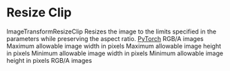 # Resize Clip

<deflist type="narrow">
    <def title="Full Name">
        ImageTransformResizeClip
    </def>
    <def title="Description">
        Resizes the image to the limits specified in the parameters while preserving the aspect ratio.
    </def>
        <def title="Backend">
            <a href="Modules.md" anchor="pytorch" summary="Image processing with pure Tensor without transformations.">PyTorch</a>
        </def>
    <def title="Input Parameters">
        <deflist type="narrow">
            <def title="Images">
                RGB/A images
            </def>
            <def title="Max Width">
                Maximum allowable image width in pixels
            </def>
            <def title="Max Height">
                Maximum allowable image height in pixels
            </def>
            <def title="Min Width">
                Minimum allowable image width in pixels
            </def>
            <def title="Min Height">
                Minimum allowable image height in pixels
            </def>
        </deflist>
    </def>
    <def title="Output Parameters">
        <deflist type="narrow">
            <def title="Images">
                RGB/A images
            </def>
        </deflist>
    </def>
</deflist>
